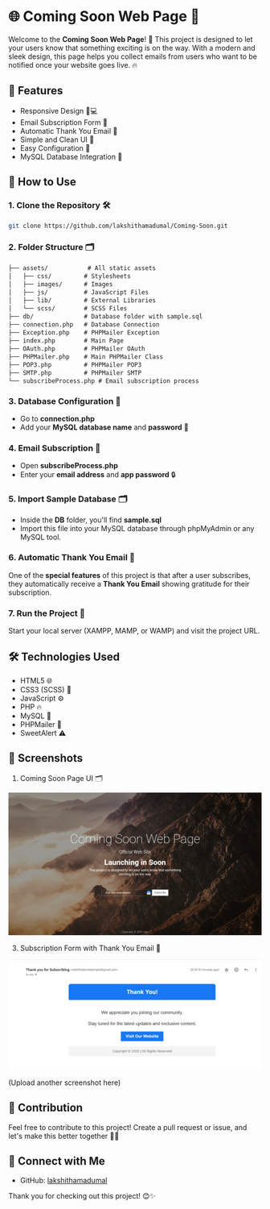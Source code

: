 # 🌐 Coming Soon Web Page 🚀

Welcome to the **Coming Soon Web Page**! 🎉 This project is designed to let your users know that something exciting is on the way. With a modern and sleek design, this page helps you collect emails from users who want to be notified once your website goes live. 🔥

## 📌 Features
- Responsive Design 📱💻
- Email Subscription Form 📧
- Automatic Thank You Email 💌
- Simple and Clean UI 🎨
- Easy Configuration 🔧
- MySQL Database Integration 💾

## 🚀 How to Use

### 1. Clone the Repository 🛠️
```bash
git clone https://github.com/lakshithamadumal/Coming-Soon.git
```

### 2. Folder Structure 🗂️
```
├── assets/           # All static assets
│   ├── css/         # Stylesheets
│   ├── images/      # Images
│   ├── js/          # JavaScript Files
│   ├── lib/         # External Libraries
│   └── scss/        # SCSS Files
├── db/              # Database folder with sample.sql
├── connection.php   # Database Connection
├── Exception.php    # PHPMailer Exception
├── index.php        # Main Page
├── OAuth.php        # PHPMailer OAuth
├── PHPMailer.php    # Main PHPMailer Class
├── POP3.php         # PHPMailer POP3
├── SMTP.php         # PHPMailer SMTP
└── subscribeProcess.php # Email subscription process
```

### 3. Database Configuration 💾
- Go to **connection.php**
- Add your **MySQL database name** and **password** 🔑

### 4. Email Subscription 📧
- Open **subscribeProcess.php**
- Enter your **email address** and **app password** 🔒

### 5. Import Sample Database 🗂️
- Inside the **DB** folder, you'll find **sample.sql**
- Import this file into your MySQL database through phpMyAdmin or any MySQL tool.

### 6. Automatic Thank You Email 💌
One of the **special features** of this project is that after a user subscribes, they automatically receive a **Thank You Email** showing gratitude for their subscription.

### 7. Run the Project 🎯
Start your local server (XAMPP, MAMP, or WAMP) and visit the project URL.

## 🛠️ Technologies Used
- HTML5 🌐
- CSS3 (SCSS) 🎨
- JavaScript ⚙️
- PHP 🔥
- MySQL 💾
- PHPMailer 📧
- SweetAlert ⚠️

## 📸 Screenshots
1. Coming Soon Page UI 🗂️

![Folder Structure](assets/images/Screenshot1.png)

3. Subscription Form with Thank You Email 💌

![Folder Structure](assets/images/Screenshot2.png)

(Upload another screenshot here)

## 💪 Contribution
Feel free to contribute to this project! Create a pull request or issue, and let's make this better together 🚀✨

## 🔗 Connect with Me
- GitHub: [lakshithamadumal](https://github.com/lakshithamadumal)

Thank you for checking out this project! 😊✨

